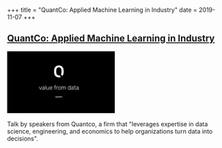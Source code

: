 +++
title = "QuantCo: Applied Machine Learning in Industry"
date = 2019-11-07
+++

## [QuantCo: Applied Machine Learning in Industry](https://www.facebook.com/events/404851013535356/)

<img src = "/2019/quantco.jpg" height=20% width=50%> 

Talk by speakers from Quantco, a firm that "leverages expertise in data science, engineering, and economics to help organizations turn data into decisions".


